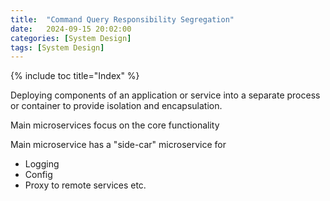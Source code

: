 ```yaml
---
title:  "Command Query Responsibility Segregation"
date:   2024-09-15 20:02:00
categories: [System Design]
tags: [System Design]
---
```

{% include toc title="Index" %}

Deploying components of an application or service into a separate process or container to provide isolation and encapsulation.

Main microservices focus on the core functionality

Main microservice has a "side-car" microservice for
- Logging
- Config
- Proxy to remote services etc.

